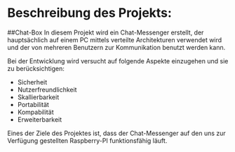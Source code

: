 # Beschreibung des Projekts:

##Chat-Box
In diesem Projekt wird ein Chat-Messenger erstellt, der hauptsächlich auf einem PC mittels verteilte Architekturen verwendet 
wird und der von mehreren Benutzern zur Kommunikation benutzt werden kann.

Bei der Entwicklung wird versucht auf folgende Aspekte einzugehen und sie zu berücksichtigen:
  * Sicherheit
  * Nutzerfreundlichkeit
  * Skallierbarkeit
  * Portabilität
  * Kompabilität
  * Erweiterbarkeit
  
 Eines der Ziele des Projektes ist, dass der Chat-Messenger auf den uns zur Verfügung gestellten Raspberry-PI funktionsfähig läuft.
